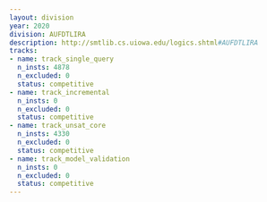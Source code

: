 ```yaml
---
layout: division
year: 2020
division: AUFDTLIRA
description: http://smtlib.cs.uiowa.edu/logics.shtml#AUFDTLIRA
tracks:
- name: track_single_query
  n_insts: 4878
  n_excluded: 0
  status: competitive
- name: track_incremental
  n_insts: 0
  n_excluded: 0
  status: competitive
- name: track_unsat_core
  n_insts: 4330
  n_excluded: 0
  status: competitive
- name: track_model_validation
  n_insts: 0
  n_excluded: 0
  status: competitive
---
```


